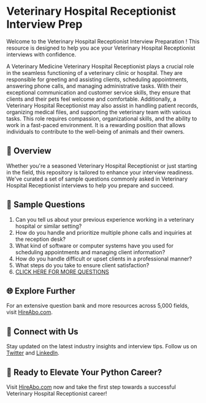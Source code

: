 # Veterinary Hospital Receptionist Interview Prep

Welcome to the Veterinary Hospital Receptionist Interview Preparation ! This resource is designed to help you ace your Veterinary Hospital Receptionist interviews with confidence.

A Veterinary Medicine Veterinary Hospital Receptionist plays a crucial role in the seamless functioning of a veterinary clinic or hospital. They are responsible for greeting and assisting clients, scheduling appointments, answering phone calls, and managing administrative tasks. With their exceptional communication and customer service skills, they ensure that clients and their pets feel welcome and comfortable. Additionally, a Veterinary Hospital Receptionist may also assist in handling patient records, organizing medical files, and supporting the veterinary team with various tasks. This role requires compassion, organizational skills, and the ability to work in a fast-paced environment. It is a rewarding position that allows individuals to contribute to the well-being of animals and their owners.

## 🚀 Overview

Whether you're a seasoned Veterinary Hospital Receptionist or just starting in the field, this repository is tailored to enhance your interview readiness. We've curated a set of sample questions commonly asked in Veterinary Hospital Receptionist interviews to help you prepare and succeed.

## 📝 Sample Questions

1. Can you tell us about your previous experience working in a veterinary hospital or similar setting?
2. How do you handle and prioritize multiple phone calls and inquiries at the reception desk?
3. What kind of software or computer systems have you used for scheduling appointments and managing client information?
4. How do you handle difficult or upset clients in a professional manner?
5. What steps do you take to ensure client satisfaction?
6. [CLICK HERE FOR MORE QUESTIONS](https://hireabo.com/job/24_0_43/Veterinary%20Hospital%20Receptionist)

## 🌐 Explore Further

For an extensive question bank and more resources across 5,000 fields, visit [HireAbo.com](https://www.hireabo.com).

## 📱 Connect with Us

Stay updated on the latest industry insights and interview tips. Follow us on [Twitter](https://twitter.com/hireabo) and [LinkedIn](https://www.linkedin.com/in/hire-abo-3609972a8/).

## 🚀 Ready to Elevate Your Python Career?

Visit [HireAbo.com](https://www.hireabo.com) now and take the first step towards a successful Veterinary Hospital Receptionist career!